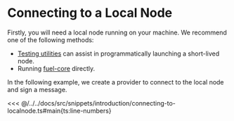 # Connecting to a Local Node

Firstly, you will need a local node running on your machine. We recommend one of the following methods:

- [Testing utilities](../testing/launching-a-test-node.md) can assist in programmatically launching a short-lived node.
- Running [fuel-core](https://docs.fuel.network/guides/running-a-node/running-a-local-node/) directly.

In the following example, we create a provider to connect to the local node and sign a message.

<<< @/../../docs/src/snippets/introduction/connecting-to-localnode.ts#main{ts:line-numbers}
